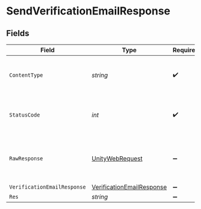 # SendVerificationEmailResponse


## Fields

| Field                                                                                                            | Type                                                                                                             | Required                                                                                                         | Description                                                                                                      |
| ---------------------------------------------------------------------------------------------------------------- | ---------------------------------------------------------------------------------------------------------------- | ---------------------------------------------------------------------------------------------------------------- | ---------------------------------------------------------------------------------------------------------------- |
| `ContentType`                                                                                                    | *string*                                                                                                         | :heavy_check_mark:                                                                                               | HTTP response content type for this operation                                                                    |
| `StatusCode`                                                                                                     | *int*                                                                                                            | :heavy_check_mark:                                                                                               | HTTP response status code for this operation                                                                     |
| `RawResponse`                                                                                                    | [UnityWebRequest](https://docs.unity3d.com/2021.3/Documentation/ScriptReference/Networking.UnityWebRequest.html) | :heavy_minus_sign:                                                                                               | Raw HTTP response; suitable for custom response parsing                                                          |
| `VerificationEmailResponse`                                                                                      | [VerificationEmailResponse](../../models/shared/VerificationEmailResponse.md)                                    | :heavy_minus_sign:                                                                                               | Ok                                                                                                               |
| `Res`                                                                                                            | *string*                                                                                                         | :heavy_minus_sign:                                                                                               | N/A                                                                                                              |